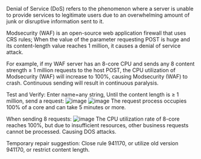 Denial of Service (DoS) refers to the phenomenon where a server is unable to provide services to legitimate users due to an overwhelming amount of junk or disruptive information sent to it.

Modsecurity (WAF) is an open-source web application firewall that uses CRS rules; When the value of the parameter requesting POST is huge and its content-length value reaches 1 million, it causes a denial of service attack.

For example, if my WAF server has an 8-core CPU and sends any 8 content strength ≥ 1 million requests to the host POST, the CPU utilization of Modsecurity (WAF) will increase to 100%, causing Modsecurity (WAF) to crash. Continuous sending will result in continuous paralysis.

Test and Verify:
Enter name=any string, Until the content length is ≥ 1 million, send a request:
![image](https://github.com/user-attachments/assets/edd16904-f1aa-490d-acb5-466c3ce65c93)
![image](https://github.com/user-attachments/assets/7f601742-0eb6-4933-b8ef-6937ccb45f23)
The request process occupies 100% of a core and can take 5 minutes or more.

When sending 8 requests:
![image](https://github.com/user-attachments/assets/7c29e465-4ccd-4fce-81c6-4d166fba6851)
The CPU utilization rate of 8-core reaches 100%, but due to insufficient resources, other business requests cannot be processed. Causing DOS attacks.

Temporary repair suggestion:
Close rule 941170, or utilize old version 941170, or restrict content length.
